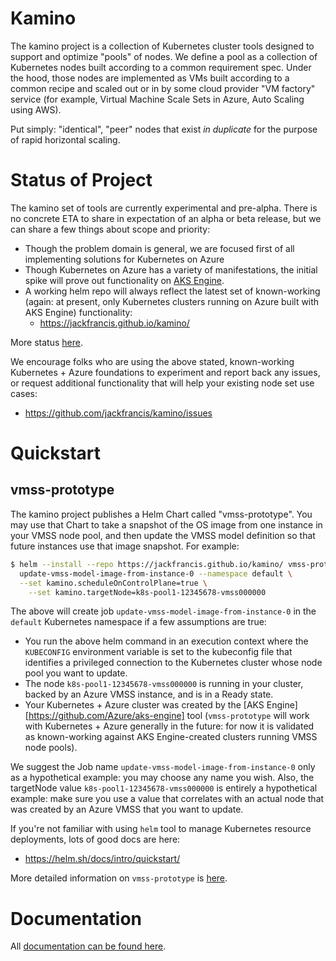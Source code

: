 # Kamino

The kamino project is a collection of Kubernetes cluster tools designed to support and optimize "pools" of nodes. We define a pool as a collection of Kubernetes nodes built according to a common requirement spec. Under the hood, those nodes are implemented as VMs built according to a common recipe and scaled out or in by some cloud provider "VM factory" service (for example, Virtual Machine Scale Sets in Azure, Auto Scaling using AWS).

Put simply: "identical", "peer" nodes that exist _in duplicate_ for the purpose of rapid horizontal scaling.

# Status of Project

The kamino set of tools are currently experimental and pre-alpha. There is no concrete ETA to share in expectation of an alpha or beta release, but we can share a few things about scope and priority:

- Though the problem domain is general, we are focused first of all implementing solutions for Kubernetes on Azure
- Though Kubernetes on Azure has a variety of manifestations, the initial spike will prove out functionality on [AKS Engine](https://github.com/Azure/aks-engine).
- A working helm repo will always reflect the latest set of known-working (again: at present, only Kubernetes clusters running on Azure built with AKS Engine) functionality:
  - https://jackfrancis.github.io/kamino/

More status [here][status].

We encourage folks who are using the above stated, known-working Kubernetes + Azure foundations to experiment and report back any issues, or request additional functionality that will help your existing node set use cases:

- https://github.com/jackfrancis/kamino/issues

# Quickstart

## vmss-prototype

The kamino project publishes a Helm Chart called "vmss-prototype". You may use that Chart to take a snapshot of the OS image from one instance in your VMSS node pool, and then update the VMSS model definition so that future instances use that image snapshot. For example:

```bash
$ helm --install --repo https://jackfrancis.github.io/kamino/ vmss-prototype \
  update-vmss-model-image-from-instance-0 --namespace default \
  --set kamino.scheduleOnControlPlane=true \
	--set kamino.targetNode=k8s-pool1-12345678-vmss000000
```

The above will create job `update-vmss-model-image-from-instance-0` in the `default` Kubernetes namespace if a few assumptions are true:

- You run the above helm command in an execution context where the `KUBECONFIG` environment variable is set to the kubeconfig file that identifies a privileged connection to the Kubernetes cluster whose node pool you want to update.
- The node `k8s-pool1-12345678-vmss000000` is running in your cluster, backed by an Azure VMSS instance, and is in a Ready state.
- Your Kubernetes + Azure cluster was created by the [AKS Engine][https://github.com/Azure/aks-engine] tool (`vmss-prototype` will work with Kubernetes + Azure generally in the future: for now it is validated as known-working against AKS Engine-created clusters running VMSS node pools).

We suggest the Job name `update-vmss-model-image-from-instance-0` only as a hypothetical example: you may choose any name you wish. Also, the targetNode value `k8s-pool1-12345678-vmss000000` is entirely a hypothetical example: make sure you use a value that correlates with an actual node that was created by an Azure VMSS that you want to update.

If you're not familiar with using `helm` tool to manage Kubernetes resource deployments, lots of good docs are here:

- https://helm.sh/docs/intro/quickstart/

More detailed information on `vmss-prototype` is [here][vmss-prototype].

# Documentation

All [documentation can be found here][docs].

[docs]: docs/README.md
[status]: docs/status.md
[vmss-prototype]: helm/vmss-prototype/README.md

